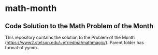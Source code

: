 # math-month
## Code Solution to the Math Problem of the Month
This repository contains the solution to the Problem of the Month (https://www2.stetson.edu/~efriedma/mathmagic/). 
Parent folder has format of yymm.
